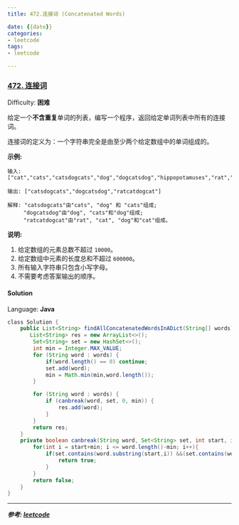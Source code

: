 ```yaml
---
title: 472.连接词 (Concatenated Words)

date: {{date}}
categories:
- leetcode
tags:
- leetcode

---
```

### [472\. 连接词](https://leetcode-cn.com/problems/concatenated-words/)

Difficulty: **困难**


给定一个**不含重复**单词的列表，编写一个程序，返回给定单词列表中所有的连接词。

连接词的定义为：一个字符串完全是由至少两个给定数组中的单词组成的。

**示例:**

```
输入: ["cat","cats","catsdogcats","dog","dogcatsdog","hippopotamuses","rat","ratcatdogcat"]

输出: ["catsdogcats","dogcatsdog","ratcatdogcat"]

解释: "catsdogcats"由"cats", "dog" 和 "cats"组成; 
     "dogcatsdog"由"dog", "cats"和"dog"组成; 
     "ratcatdogcat"由"rat", "cat", "dog"和"cat"组成。
```

**说明:**

1.  给定数组的元素总数不超过 `10000`。
2.  给定数组中元素的长度总和不超过 `600000`。
3.  所有输入字符串只包含小写字母。
4.  不需要考虑答案输出的顺序。


#### Solution

Language: **Java**

```java
​class Solution {
    public List<String> findAllConcatenatedWordsInADict(String[] words) {
       List<String> res = new ArrayList<>();
        Set<String> set = new HashSet<>();
        int min = Integer.MAX_VALUE;
        for (String word : words) {
            if(word.length() == 0) continue;
            set.add(word);
            min = Math.min(min,word.length());
        }

        for (String word : words) {
            if (canbreak(word, set, 0, min)) {
                res.add(word);
            }
        }
        return res;
    }
    private boolean canbreak(String word, Set<String> set, int start, int min){
        for(int i = start+min; i <= word.length()-min; i++){
            if(set.contains(word.substring(start,i)) &&(set.contains(word.substring(i)) || canbreak(word,set,i,min))){
                return true;
            }
        }
        return false;
    }
}
```

---
***参考: 
[leetcode](https://leetcode-cn.com/problems/concatenated-words/submissions/)***
